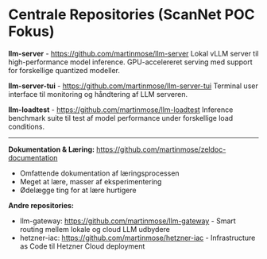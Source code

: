 # Centrale Repositories (ScanNet POC Fokus)

**llm-server** - https://github.com/martinmose/llm-server
Lokal vLLM server til high-performance model inference. GPU-accelereret serving med support for forskellige quantized modeller.

**llm-server-tui** - https://github.com/martinmose/llm-server-tui
Terminal user interface til monitoring og håndtering af LLM serveren.

**llm-loadtest** - https://github.com/martinmose/llm-loadtest
Inference benchmark suite til test af model performance under forskellige load conditions.

---

**Dokumentation & Læring:**
https://github.com/martinmose/zeldoc-documentation
- Omfattende dokumentation af læringsprocessen
- Meget at lære, masser af eksperimentering
- Ødelægge ting for at lære hurtigere

**Andre repositories:**
- llm-gateway: https://github.com/martinmose/llm-gateway - Smart routing mellem lokale og cloud LLM udbydere
- hetzner-iac: https://github.com/martinmose/hetzner-iac - Infrastructure as Code til Hetzner Cloud deployment
